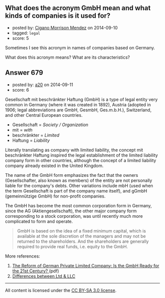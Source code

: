 ## What does the acronym GmbH mean and what kinds of companies is it used for?

- posted by: [Cigano Morrison Mendez](https://stackexchange.com/users/1381366/cigano-morrison-mendez) on 2014-09-10
- tagged: `legal`
- score: 5

Sometimes I see this acronym in names of companies based on Germany. 

What does this acronym means? What are its characteristics?


## Answer 679

- posted by: [a20](https://stackexchange.com/users/54595/a20) on 2014-09-11
- score: 6

Gesellschaft mit beschränkter Haftung (GmbH) is a type of legal entity very common in Germany (where it was created in 1892), Austria (adopted in 1906; legal abbreviations are GmbH, GesmbH, Ges.m.b.H.), Switzerland, and other Central European countries. 

 - Gesellschaft = *Society / Organization* 
 - mit  = *with* 
 - beschränkter = *Limited*  
 - Haftung = *Liability*

Literally translating as company with limited liability, the concept mit beschränkter Haftung inspired the legal establishment of the limited liability company form in other countries, although the concept of a limited liability company already existed in the United Kingdom. 

The name of the GmbH form emphasizes the fact that the owners (Gesellschafter, also known as members) of the entity are not personally liable for the company's debts. Other variations include mbH (used when the term Gesellschaft is part of the company name itself), and gGmbH (gemeinnützige GmbH) for non-profit companies.

The GmbH has become the most common corporation form in Germany, since the AG (Aktiengesellschaft), the other major company form corresponding to a stock corporation, was until recently much more complicated to form and operate.

> GmbH is based on the idea of a fixed minimum capital, 
which is available at the sole discretion of the managers and may not be returned to 
the shareholders. And the shareholders are generally required to provide real 
funds, i.e. equity to the GmbH.

More references:

 1. [The Reform of German Private Limited Company: Is the GmbH 
Ready for the 21st Century? 
](http://www.germanlawjournal.com/pdfs/Vol09No09/PDF_Vol_09_No_09_1069-1092_Articles_Beurskens.Noack.pdf) (pdf)
 2. [Differences between Ltd & LLC](http://www.differencebetween.net/business/difference-between-ltd-and-llc/)





---

All content is licensed under the [CC BY-SA 3.0 license](https://creativecommons.org/licenses/by-sa/3.0/).
